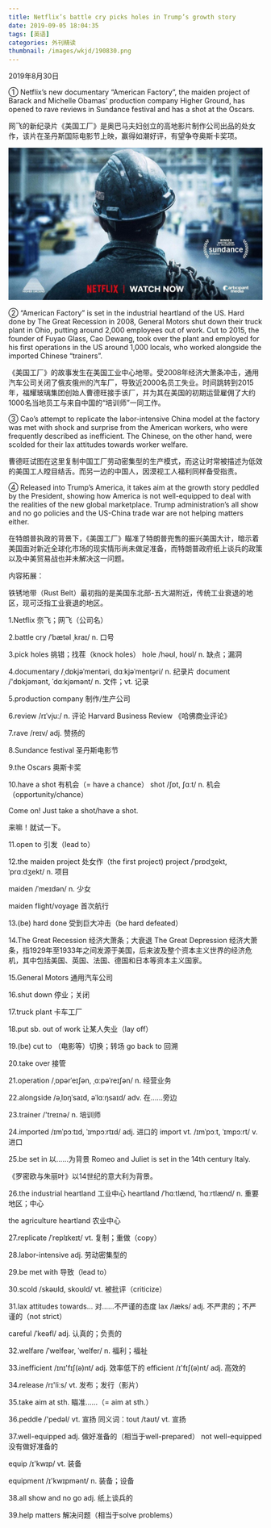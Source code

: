 ```yaml
---
title: Netflix’s battle cry picks holes in Trump’s growth story
date: 2019-09-05 18:04:35
tags: [英语]
categories: 外刊精读
thumbnail: /images/wkjd/190830.png
---
```


<div class="notification is-success is-size-6">
2019年8月30日
</div>

① Netflix’s new documentary “American Factory”, the maiden project of Barack and Michelle Obamas’ production company Higher Ground, has opened to rave reviews in Sundance festival and has a shot at the Oscars.

网飞的新纪录片《美国工厂》是奥巴马夫妇创立的高地影片制作公司出品的处女作，该片在圣丹斯国际电影节上映，赢得如潮好评，有望争夺奥斯卡奖项。

![](../images/wkjd/190830.png)

② “American Factory” is set in the industrial heartland of the US. Hard done by The Great Recession in 2008, General Motors shut down their truck plant in Ohio, putting around 2,000 employees out of work. Cut to 2015, the founder of Fuyao Glass, Cao Dewang, took over the plant and employed for his first operations in the US around 1,000 locals, who worked alongside the imported Chinese “trainers”.

《美国工厂》的故事发生在美国工业中心地带。受2008年经济大萧条冲击，通用汽车公司关闭了俄亥俄州的汽车厂，导致近2000名员工失业。时间跳转到2015年，福耀玻璃集团创始人曹德旺接手该厂，并为其在美国的初期运营雇佣了大约1000名当地员工与来自中国的“培训师”一同工作。

 <!--more-->

③ Cao’s attempt to replicate the labor-intensive China model at the factory was met with shock and surprise from the American workers, who were frequently described as inefficient. The Chinese, on the other hand, were scolded for their lax attitudes towards worker welfare.

曹德旺试图在这里复制中国工厂劳动密集型的生产模式，而这让时常被描述为低效的美国工人瞠目结舌。而另一边的中国人，因漠视工人福利同样备受指责。

④ Released into Trump’s America, it takes aim at the growth story peddled by the President, showing how America is not well-equipped to deal with the realities of the new global marketplace. Trump administration’s all show and no go policies and the US-China trade war are not helping matters either.

在特朗普执政的背景下，《美国工厂》瞄准了特朗普兜售的振兴美国大计，暗示着美国面对新近全球化市场的现实情形尚未做足准备，而特朗普政府纸上谈兵的政策以及中美贸易战也并未解决这一问题。

内容拓展：

铁锈地带（Rust Belt）最初指的是美国东北部-五大湖附近，传统工业衰退的地区，现可泛指工业衰退的地区。



 1.Netflix   奈飞；网飞（公司名）

 2.battle cry  /ˈbætəl ˌkraɪ/  n. 口号

 3.pick holes   挑错；找茬（knock holes） hole /həʊl, hoʊl/ n. 缺点；漏洞

 4.documentary  /ˌdɒkjəˈmentəri, dɑːkjəˈment̬əri/  n. 纪录片 document /'dɒkjəmənt, ˈdɑːkjəmənt/ n. 文件；vt. 记录

 

 5.production company   制作/生产公司

 6.review  /rɪˈvjuː/  n. 评论 Harvard Business Review 《哈佛商业评论》

 7.rave  /reɪv/  adj. 赞扬的

 8.Sundance festival   圣丹斯电影节

 9.the Oscars   奥斯卡奖

 10.have a shot   有机会（= have a chance） shot /ʃɒt, ʃɑːt/ n. 机会（opportunity/chance）

Come on! Just take a shot/have a shot. 

来嘛！就试一下。

 11.open to  引发（lead to）

 12.the maiden project  处女作（the first project) project /ˈprɒdʒekt, ˈprɑːdʒekt/ n. 项目

maiden /ˈmeɪdən/ n. 少女

maiden flight/voyage 首次航行

 13.(be) hard done   受到巨大冲击（be hard defeated）

 14.The Great Recession   经济大萧条；大衰退 The Great Depression 经济大萧条，指1929年至1933年之间发源于美国，后来波及整个资本主义世界的经济危机，其中包括美国、英国、法国、德国和日本等资本主义国家。

 15.General Motors   通用汽车公司

 16.shut down   停业；关闭

 17.truck plant   卡车工厂

 18.put sb. out of work   让某人失业（lay off）

 19.(be) cut to   （电影等）切换；转场 go back to 回溯

 20.take over   接管

 21.operation  /ˌɒpərˈeɪʃən, ˌɑːpəˈreɪʃən/ n. 经营业务

 22.alongside  /əˌlɒŋˈsaɪd, əˈlɑːŋsaɪd/  adv. 在……旁边

 23.trainer  /'treɪnə/  n. 培训师

 24.imported  /ɪmˈpɔːtɪd, ˈɪmpɔːrtɪd/  adj. 进口的 import vt. /ɪmˈpɔːt, ˈɪmpɔːrt/ v. 进口

 25.be set in  以……为背景 Romeo and Juliet is set in the 14th century Italy.

《罗密欧与朱丽叶》以14世纪的意大利为背景。

 26.the industrial heartland   工业中心 heartland /ˈhɑːtlænd, ˈhɑːrtlænd/ n. 重要地区；中心

the agriculture heartland 农业中心 

 27.replicate  /ˈreplɪkeɪt/  vt. 复制；重做（copy）

 28.labor-intensive   adj. 劳动密集型的

 29.be met with   导致（lead to）

 30.scold /skəʊld, skoʊld/  vt. 被批评（criticize）

 31.lax attitudes towards...  对……不严谨的态度 lax /læks/ adj. 不严肃的；不严谨的（not strict） 

careful /ˈkeəfl/ adj. 认真的；负责的

 32.welfare  /ˈwelfeər, ˈwelfer/  n. 福利；福祉

 33.inefficient  /ɪnɪ'fɪʃ(ə)nt/  adj. 效率低下的 efficient /ɪ'fɪʃ(ə)nt/ adj. 高效的

 34.release  /rɪ'liːs/  vt. 发布；发行（影片）

 35.take aim at sth.   瞄准……（= aim at sth.）

 36.peddle  /'pedəl/  vt. 宣扬 同义词：tout /taʊt/ vt. 宣扬

 

 37.well-equipped   adj. 做好准备的（相当于well-prepared） not well-equipped 没有做好准备的

equip /ɪ'kwɪp/ vt. 装备

equipment /ɪ'kwɪpmənt/ n. 装备；设备

 38.all show and no go   adj. 纸上谈兵的

 39.help matters   解决问题（相当于solve problems）


